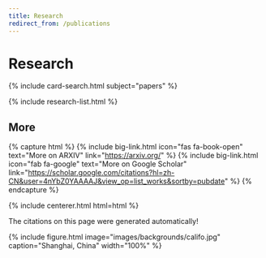 ```yaml
---
title: Research
redirect_from: /publications
---
```


# <i class="fas fa-microscope"></i>Research



<!-- section break -->

{% include card-search.html subject="papers" %}

{% include research-list.html %}

<!-- section break -->

## More

{% capture html %}
{%
  include big-link.html
  icon="fas fa-book-open"
  text="More on ARXIV"
  link="https://arxiv.org/"
%}
{%
  include big-link.html
  icon="fab fa-google"
  text="More on Google Scholar"
  link="https://scholar.google.com/citations?hl=zh-CN&user=4nYbZ0YAAAAJ&view_op=list_works&sortby=pubdate"
%}
{% endcapture %}

{% include centerer.html html=html %}

The citations on this page were generated automatically!

<!-- section break -->

{%
  include figure.html
  image="images/backgrounds/califo.jpg"
  caption="Shanghai, China"
  width="100%" 
%}
